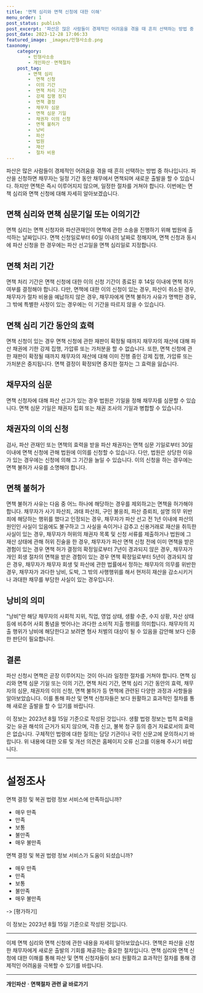 ```yaml
---
title: '면책 심리와 면책 신청에 대한 이해'
menu_order: 1
post_status: publish
post_excerpt: '파산은 많은 사람들이 경제적인 어려움을 겪을 때 흔히 선택하는 방법 중 하나입니다. 파산을 신청하면 채무자는 일정 기간 동안 채무에서 면책되며 새로운 출발을 할 수 있습니다. 하지만 면책은 즉시 이루어지지 않으며, 일정한 절차를 거쳐야 합니다. 이번에는 면책 심리와 면책 신청에 대해 자세히 알아보겠습니다.'
post_date: 2023-12-28 17:06:33
featured_image: _images/민형사소송.png
taxonomy:
    category:
        - 민형사소송
        - 개인파산ㆍ면책절차
    post_tag:
        - 면책 심리
        -  면책 신청
        -  이의 기간
        -  면책 처리 기간
        -  강제 집행 정지
        -  면책 결정
        -  채무자 심문
        -  면책 심문 기일
        -  채권자 이의 신청
        -  면책 불허가
        -  낭비
        -  파산
        -  법원
        -  재산
        -  절차 비용
---
```



파산은 많은 사람들이 경제적인 어려움을 겪을 때 흔히 선택하는 방법 중 하나입니다. 파산을 신청하면 채무자는 일정 기간 동안 채무에서 면책되며 새로운 출발을 할 수 있습니다. 하지만 면책은 즉시 이루어지지 않으며, 일정한 절차를 거쳐야 합니다. 이번에는 면책 심리와 면책 신청에 대해 자세히 알아보겠습니다.

## 면책 심리와 면책 심문기일 또는 이의기간

면책 심리는 면책 신청자와 파산관재인이 면책에 관한 소송을 진행하기 위해 법원에 출석하는 날짜입니다. 면책 신청일로부터 60일 이내의 날짜로 정해지며, 면책 신청과 동시에 파산 신청을 한 경우에는 파산 선고일을 면책 심리일로 지정합니다.

## 면책 처리 기간

면책 처리 기간은 면책 신청에 대한 이의 신청 기간이 종료된 후 14일 이내에 면책 허가 여부를 결정해야 합니다. 다만, 면책에 대한 이의 신청이 있는 경우, 파산이 취소된 경우, 채무자가 절차 비용을 예납하지 않은 경우, 채무자에게 면책 불허가 사유가 명백한 경우, 그 밖에 특별한 사정이 있는 경우에는 이 기간을 따르지 않을 수 있습니다.

## 면책 심리 기간 동안의 효력

면책 신청이 있는 경우 면책 신청에 관한 재판이 확정될 때까지 채무자의 재산에 대해 파산 채권에 기한 강제 집행, 가압류 또는 가처분을 할 수 없습니다. 또한, 면책 신청에 관한 재판이 확정될 때까지 채무자의 재산에 대해 이미 진행 중인 강제 집행, 가압류 또는 가처분은 중지됩니다. 면책 결정이 확정되면 중지한 절차는 그 효력을 잃습니다.

## 채무자의 심문

면책 신청자에 대해 파산 선고가 있는 경우 법원은 기일을 정해 채무자를 심문할 수 있습니다. 면책 심문 기일은 채권자 집회 또는 채권 조사의 기일과 병합할 수 있습니다.

## 채권자의 이의 신청

검사, 파산 관재인 또는 면책의 효력을 받을 파산 채권자는 면책 심문 기일로부터 30일 이내에 면책 신청에 관해 법원에 이의를 신청할 수 있습니다. 다만, 법원은 상당한 이유가 있는 경우에는 신청에 의해 그 기간을 늘일 수 있습니다. 이의 신청을 하는 경우에는 면책 불허가 사유를 소명해야 합니다.

## 면책 불허가

면책 불허가 사유는 다음 중 어느 하나에 해당하는 경우를 제외하고는 면책을 허가해야 합니다. 채무자가 사기 파산죄, 과태 파산죄, 구인 불응죄, 파산 증뢰죄, 설명 의무 위반 죄에 해당하는 행위를 했다고 인정되는 경우, 채무자가 파산 선고 전 1년 이내에 파산의 원인인 사실이 있음에도 불구하고 그 사실을 속이거나 감추고 신용거래로 재산을 취득한 사실이 있는 경우, 채무자가 허위의 채권자 목록 및 신청 서류를 제출하거나 법원에 그 재산 상태에 관해 허위 진술을 한 경우, 채무자가 파산 면책 신청 전에 이미 면책을 받은 경험이 있는 경우 면책 허가 결정의 확정일로부터 7년이 경과되지 않은 경우, 채무자가 개인 회생 절차의 면책을 받은 경험이 있는 경우 면책 확정일로부터 5년이 경과되지 않은 경우, 채무자가 채무자 회생 및 파산에 관한 법률에서 정하는 채무자의 의무를 위반한 경우, 채무자가 과다한 낭비, 도박, 그 밖의 사행행위를 해서 현저히 재산을 감소시키거나 과대한 채무를 부담한 사실이 있는 경우입니다.

## 낭비의 의미

"낭비"란 해당 채무자의 사회적 지위, 직업, 영업 상태, 생활 수준, 수지 상황, 자산 상태 등에 비추어 사회 통념을 벗어나는 과다한 소비적 지출 행위를 의미합니다. 채무자의 지출 행위가 낭비에 해당한다고 보려면 형사 처벌의 대상이 될 수 있음을 감안해 보다 신중한 판단이 필요합니다. 

## 결론

파산 신청시 면책은 곧장 이루어지는 것이 아니라 일정한 절차를 거쳐야 합니다. 면책 심리와 면책 심문 기일 또는 이의 기간, 면책 처리 기간, 면책 심리 기간 동안의 효력, 채무자의 심문, 채권자의 이의 신청, 면책 불허가 등 면책에 관련된 다양한 과정과 사항들을 알아보았습니다. 이를 통해 파산 및 면책 신청자들은 보다 원활하고 효과적인 절차를 통해 새로운 출발을 할 수 있기를 바랍니다.

이 정보는 2023년 8월 15일 기준으로 작성된 것입니다. 생활 법령 정보는 법적 효력을 갖는 유권 해석의 근거가 되지 않으며, 각종 신고, 불복 청구 등의 증거 자료로서의 효력은 없습니다. 구체적인 법령에 대한 질의는 담당 기관이나 국민 신문고에 문의하시기 바랍니다. 위 내용에 대한 오류 및 개선 의견은 홈페이지 오류 신고를 이용해 주시기 바랍니다.

------

# 설정조사

면책 결정 및 복권 법령 정보 서비스에 만족하십니까?

- 매우 만족
- 만족
- 보통
- 불만족
- 매우 불만족

면책 결정 및 복권 법령 정보 서비스가 도움이 되셨습니까?

- 매우 만족
- 만족
- 보통
- 불만족
- 매우 불만족

-> [평가하기]

이 정보는 2023년 8월 15일 기준으로 작성된 것입니다.

------

이제 면책 심리와 면책 신청에 관한 내용을 자세히 알아보았습니다. 면책은 파산을 신청한 채무자에게 새로운 출발의 기회를 제공하는 중요한 절차입니다. 면책 심리와 면책 신청에 대한 이해를 통해 파산 및 면책 신청자들이 보다 원활하고 효과적인 절차를 통해 경제적인 어려움을 극복할 수 있기를 바랍니다.
<!-- wp:separator -->
<hr class="wp-block-separator has-alpha-channel-opacity"/>
<!-- /wp:separator -->

<!-- wp:group {"backgroundColor":"base","layout":{"type":"constrained"}} -->
<div class="wp-block-group has-base-background-color has-background"><!-- wp:paragraph {"align":"center","fontSize":"medium"} -->
<p class="has-text-align-center has-large-font-size"><strong>개인파산ㆍ면책절차 관련 글 바로가기</strong></p>
<!-- /wp:paragraph -->


<!-- wp:latest-posts
{"categories":[{"id":14814,"count":19,"description":"","link":"https://uknowlaw.com/category/%ea%b0%9c%ec%9d%b8%ed%8c%8c%ec%82%b0%e3%86%8d%eb%a9%b4%ec%b1%85%ec%a0%88%ec%b0%a8/","name":"개인파산ㆍ면책절차","slug":"개인파산ㆍ면책절차","taxonomy":"category","parent":0,"meta":[],"_links":{"self":[{"href":"https://uknowlaw.com/wp-json/wp/v2/categories/14814"}],"collection":[{"href":"https://uknowlaw.com/wp-json/wp/v2/categories"}],"about":[{"href":"https://uknowlaw.com/wp-json/wp/v2/taxonomies/category"}],"wp:post_type":[{"href":"https://uknowlaw.com/wp-json/wp/v2/posts?categories=14814"}],"curies":[{"name":"wp","href":"https://api.w.org/{rel}","templated":true}]}}],"postsToShow":100,"excerptLength":28,"postLayout":"grid","columns":2,"featuredImageAlign":"left","featuredImageSizeSlug":"large","fontSize":"small"} /--></div>
<!-- /wp:group -->